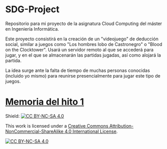 # SDG-Project
Repositorio para mi proyecto de la asignatura Cloud Computing del máster en Ingeniería Informática.

Este proyecto consistirá en la creación de un "videojuego" de deducción social, similar a juegos como "Los hombres lobo de Castronegro" o "Blood on the Clocktower". Usará un servidor remoto al que se accederá para jugar, y en el que se almacenarán las partidas jugadas, así como alojará la partida.

La idea surge ante la falta de tiempo de muchas personas conocidas (incluido yo mismo) para reunirse presencialmente para jugar este tipo de juegos.

# [Memoria del hito 1](https://github.com/AndrosArcadia/SDG-Project/blob/main/doc/memoria_hito1.md)

Shield: [![CC BY-NC-SA 4.0][cc-by-nc-sa-shield]][cc-by-nc-sa]

This work is licensed under a
[Creative Commons Attribution-NonCommercial-ShareAlike 4.0 International License][cc-by-nc-sa].

[![CC BY-NC-SA 4.0][cc-by-nc-sa-image]][cc-by-nc-sa]

[cc-by-nc-sa]: http://creativecommons.org/licenses/by-nc-sa/4.0/
[cc-by-nc-sa-image]: https://licensebuttons.net/l/by-nc-sa/4.0/88x31.png
[cc-by-nc-sa-shield]: https://img.shields.io/badge/License-CC%20BY--NC--SA%204.0-lightgrey.svg
